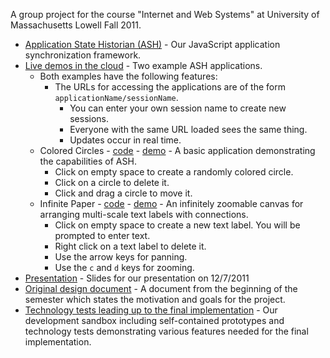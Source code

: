 A group project for the course "Internet and Web Systems" at University of Massachusetts Lowell Fall 2011.

 - [Application State Historian (ASH)](https://github.com/curran/IWSCourseProject/tree/master/ASH) - Our JavaScript application synchronization framework.
 - [Live demos in the cloud](http://universalvisualization.org:8000/) - Two example ASH applications.
   - Both examples have the following features:
     - The URLs for accessing the applications are of the form `applicationName/sessionName`.
       - You can enter your own session name to create new sessions.
       - Everyone with the same URL loaded sees the same thing.
       - Updates occur in real time.
   - Colored Circles - [code](https://github.com/curran/IWSCourseProject/blob/master/ASH/static/examples/ColoredCircles.html) - [demo](http://universalvisualization.org:8000/ColoredCircles/test) - A basic application demonstrating the capabilities of ASH.
     - Click on empty space to create a randomly colored circle.
     - Click on a circle to delete it.
     - Click and drag a circle to move it.
   - Infinite Paper - [code](https://github.com/curran/IWSCourseProject/blob/master/ASH/static/examples/InfinitePaper.html) - [demo](http://universalvisualization.org:8000/InfinitePaper/test) - An infinitely zoomable canvas for arranging multi-scale text labels with connections.
     - Click on empty space to create a new text label. You will be prompted to enter text.
     - Right click on a text label to delete it.
     - Use the arrow keys for panning.
     - Use the `c` and `d` keys for zooming.
 - [Presentation](https://docs.google.com/presentation/pub?id=1SYXQqSjGpwKb2GZ8SVdP34-BK9p5tKYcNJ4Dxkch4Vw&start=false&loop=false&delayms=3000) - Slides for our presentation on 12/7/2011
 - [Original design document](http://curransoft.com/code/2011/09/application-state-historian/) - A document from the beginning of the semester which states the motivation and goals for the project.
 - [Technology tests leading up to the final implementation](https://github.com/curran/IWSCourseProject/tree/master/tests) - Our development sandbox including self-contained prototypes and technology tests demonstrating various features needed for the final implementation.